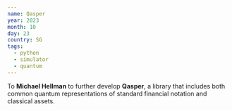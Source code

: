 ```yaml
---
name: Qasper
year: 2023
month: 10
day: 23
country: SG
tags:
  - python
  - simulator
  - quantum
---
```

To **Michael Hellman** to further develop **Qasper**, a library that includes both common quantum representations of standard financial notation and classical assets.
